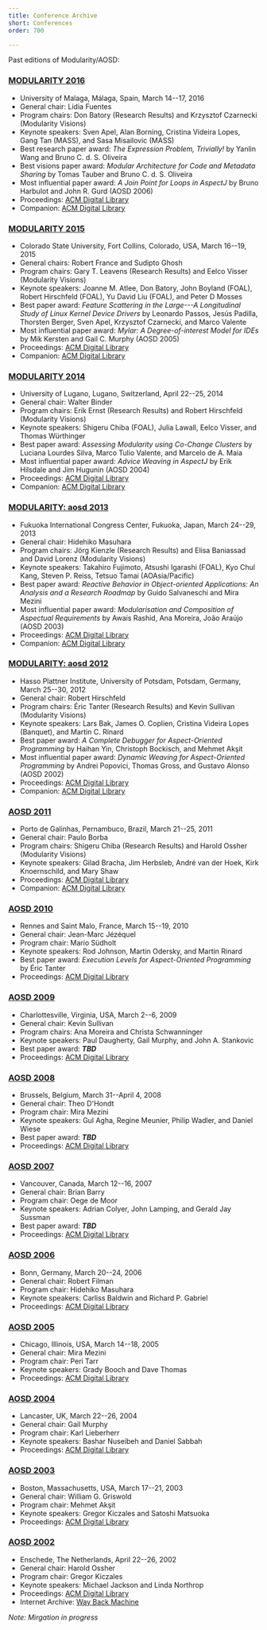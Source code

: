 ```yaml
---
title: Conference Archive
short: Conferences
order: 700

---
```


Past editions of Modularity/AOSD:

### [MODULARITY 2016](2016)
  * University of Malaga, Málaga, Spain, March 14--17, 2016
  * General chair: Lidia Fuentes
  * Program chairs: Don Batory (Research Results) and Krzysztof Czarnecki
    (Modularity Visions)
  * Keynote speakers: Sven Apel, Alan Borning, Cristina Videira Lopes, Gang Tan
    (MASS), and Sasa Misailovic (MASS)
  * Best research paper award: _The Expression Problem, Trivially!_ by Yanlin
    Wang and Bruno C. d. S. Oliveira
  * Best visions paper award: _Modular Architecture for Code and Metadata
    Sharing_ by Tomas Tauber and Bruno C. d. S. Oliveira
  * Most influential paper award: _A Join Point for Loops in AspectJ_ by
    Bruno Harbulot and John R. Gurd (AOSD 2006)
  * Proceedings:
    [ACM Digital Library](http://dl.acm.org/citation.cfm?id=2889443)
  * Companion:
    [ACM Digital Library](http://dl.acm.org/citation.cfm?id=2892664)

### [MODULARITY 2015](2015)
  * Colorado State University, Fort Collins, Colorado, USA, March 16--19, 2015
  * General chairs: Robert France and Sudipto Ghosh
  * Program chairs: Gary T. Leavens (Research Results) and Eelco Visser
    (Modularity Visions)
  * Keynote speakers: Joanne M. Atlee, Don Batory, John Boyland (FOAL), Robert
    Hirschfeld (FOAL), Yu David Liu (FOAL), and Peter D Mosses
  * Best paper award: _Feature Scattering in the Large---A Longitudinal Study of
    Linux Kernel Device Drivers_ by Leonardo  Passos, Jesús  Padilla, Thorsten
    Berger, Sven  Apel, Krzysztof  Czarnecki, and Marco  Valente
  * Most influential paper award: _Mylar: A Degree-of-interest Model for IDEs_ by
    Mik Kersten and Gail C. Murphy (AOSD 2005)
  * Proceedings:
    [ACM Digital Library](http://dl.acm.org/citation.cfm?id=2724525)
  * Companion:
    [ACM Digital Library](http://dl.acm.org/citation.cfm?id=2735386)

### [MODULARITY 2014](2014)
  * University of Lugano, Lugano, Switzerland, April 22--25, 2014
  * General chair: Walter Binder
  * Program chairs: Erik Ernst (Research Results) and Robert Hirschfeld
    (Modularity Visions)
  * Keynote speakers: Shigeru Chiba (FOAL), Julia Lawall, Eelco Visser, and
    Thomas Würthinger
  * Best paper award: _Assessing Modularity using Co-Change Clusters_ by Luciana
    Lourdes Silva, Marco Tulio Valente, and Marcelo de A. Maia
  * Most influential paper award: _Advice Weaving in AspectJ_ by Erik Hilsdale
    and Jim Hugunin (AOSD 2004)
  * Proceedings:
    [ACM Digital Library](http://dl.acm.org/citation.cfm?id=2577080)
  * Companion:
    [ACM Digital Library](http://dl.acm.org/citation.cfm?id=2584469)

### [MODULARITY: aosd 2013](2013)
  * Fukuoka International Congress Center, Fukuoka, Japan, March 24--29, 2013
  * General chair: Hidehiko Masuhara
  * Program chairs: Jörg Kienzle (Research Results) and Elisa Baniassad and
    David Lorenz (Modularity Visions)
  * Keynote speakers:
    Takahiro Fujimoto,
    Atsushi Igarashi (FOAL),
    Kyo Chul Kang,
    Steven P. Reiss,
    Tetsuo Tamai (AOAsia/Pacific)
  * Best paper award: _Reactive Behavior in Object-oriented Applications: An
    Analysis and a Research Roadmap_ by Guido Salvaneschi and Mira Mezini
  * Most influential paper award: _Modularisation and Composition of Aspectual
    Requirements_ by Awais Rashid, Ana Moreira, João Araújo (AOSD 2003)
  * Proceedings:
    [ACM Digital Library](http://dl.acm.org/citation.cfm?id=2451436)
  * Companion:
    [ACM Digital Library](http://dl.acm.org/citation.cfm?id=2457392)

### [MODULARITY: aosd 2012](2012)
  * Hasso Plattner Institute, University of Potsdam, Potsdam, Germany, March
    25--30, 2012
  * General chair: Robert Hirschfeld
  * Program chairs: Éric Tanter (Research Results) and Kevin Sullivan
    (Modularity Visions)
  * Keynote speakers: Lars Bak, James O. Coplien, Cristina Videira Lopes
    (Banquet), and Martin C. Rinard
  * Best paper award: _A Complete Debugger for Aspect-Oriented Programming_ by
    Haihan Yin, Christoph Bockisch, and Mehmet Akşit
  * Most influential paper award: _Dynamic Weaving for Aspect-Oriented
    Programming_ by Andrei Popovici, Thomas Gross, and Gustavo Alonso (AOSD
    2002)
  * Proceedings:
    [ACM Digital Library](http://dl.acm.org/citation.cfm?id=2162049)
  * Companion:
    [ACM Digital Library](http://dl.acm.org/citation.cfm?id=2162110)

### [AOSD 2011](2011)
  * Porto de Galinhas, Pernambuco, Brazil, March 21--25, 2011
  * General chair: Paulo Borba
  * Program chairs: Shigeru Chiba (Research Results) and Harold Ossher
    (Modularity Visions)
  * Keynote speakers: Gilad Bracha, Jim Herbsleb, André van der Hoek, Kirk
    Knoernschild, and Mary Shaw
  * Proceedings:
    [ACM Digital Library](http://dl.acm.org/citation.cfm?id=1960275)
  * Companion:
    [ACM Digital Library](http://dl.acm.org/citation.cfm?id=1960314)

### [AOSD 2010](2010)
  * Rennes and Saint Malo, France, March 15--19, 2010
  * General chair: Jean-Marc Jézéquel
  * Program chair: Mario Südholt
  * Keynote speakers: Rod Johnson, Martin Odersky, and Martin Rinard
  * Best paper award: _Execution Levels for Aspect-Oriented Programming_ by Éric
    Tanter
  * Proceedings:
    [ACM Digital Library](http://dl.acm.org/citation.cfm?id=1739230)

### [AOSD 2009](2009)
  * Charlottesville, Virginia, USA, March 2--6, 2009
  * General chair: Kevin Sullivan
  * Program chairs: Ana Moreira and Christa Schwanninger
  * Keynote speakers: Paul Daugherty, Gail Murphy, and John A. Stankovic
  * Best paper award: ___TBD___
  * Proceedings:
    [ACM Digital Library](http://portal.acm.org/toc.cfm?id=1509239)

### [AOSD 2008](2008)
  * Brussels, Belgium, March 31--April 4, 2008
  * General chair: Theo D'Hondt
  * Program chair: Mira Mezini
  * Keynote speakers: Gul Agha, Regine Meunier, Philip Wadler, and Daniel Wiese
  * Best paper award: ___TBD___
  * Proceedings:
    [ACM Digital Library](http://portal.acm.org/toc.cfm?id=1353482)

### [AOSD 2007](2007)
  * Vancouver, Canada, March 12--16, 2007
  * General chair: Brian Barry
  * Program chair: Oege de Moor
  * Keynote speakers: Adrian Colyer, John Lamping, and Gerald Jay Sussman
  * Best paper award: ___TBD___
  * Proceedings:
    [ACM Digital Library](http://portal.acm.org/toc.cfm?id=1218563)

### [AOSD 2006](2006)
  * Bonn, Germany, March 20--24, 2006
  * General chair: Robert Filman
  * Program chair: Hidehiko Masuhara
  * Keynote speakers: Carliss Baldwin and Richard P. Gabriel
  * Proceedings:
    [ACM Digital Library](http://portal.acm.org/toc.cfm?id=1119655)

### [AOSD 2005](2005)
  * Chicago, Illinois, USA, March 14--18, 2005
  * General chair: Mira Mezini
  * Program chair: Peri Tarr
  * Keynote speakers: Grady Booch and Dave Thomas
  * Proceedings:
    [ACM Digital Library](http://portal.acm.org/toc.cfm?id=1052898)

### [AOSD 2004](2004)
  * Lancaster, UK, March 22--26, 2004
  * General chair: Gail Murphy
  * Program chair: Karl Lieberherr
  * Keynote speakers: Bashar Nuseibeh and Daniel Sabbah
  * Proceedings:
    [ACM Digital Library](http://portal.acm.org/toc.cfm?id=976270)

### [AOSD 2003](2003)
  * Boston, Massachusetts, USA, March 17--21, 2003
  * General chair: William G. Griswold
  * Program chair: Mehmet Akşit
  * Keynote speakers: Gregor Kiczales and Satoshi Matsuoka
  * Proceedings:
    [ACM Digital Library](http://portal.acm.org/toc.cfm?id=643603)

### [AOSD 2002](2002)
  * Enschede, The Netherlands, April 22--26, 2002
  * General chair: Harold Ossher
  * Program chair: Gregor Kiczales
  * Keynote speakers: Michael Jackson and Linda Northrop
  * Proceedings:
    [ACM Digital Library](http://portal.acm.org/toc.cfm?id=508386)
  * Internet Archive:
    [Way Back Machine](https://web.archive.org/web/20151214083112/http://trese.cs.utwente.nl/aosd2002/)

_Note: Mirgation in progress_
